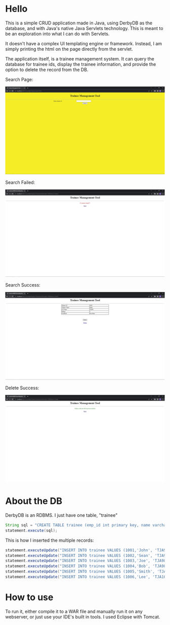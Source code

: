 # Hello

This is a simple CRUD application made in Java, using DerbyDB as the database, and with Java's native Java Servlets technology. This is meant to be an exploration into what I can do with Servlets.

It doesn't have a complex UI templating engine or framework. Instead, I am simply printing the html on the page directly from the servlet.

The application itself, is a trainee management system. It can query the database for trainee ids, display the trainee information, and provide the option to delete the record from the DB.

Search Page:

![SearchPage](./images/SearchPage.JPG)

Search Failed:

![SearchFailed](./images/SearchFailed.JPG)

Search Success:

![SearchSuccess](./images/SearchSuccess.JPG)

Delete Success:

![DeleteSuccess](./images/DeleteSuccess.JPG)

# About the DB

DerbyDB is an RDBMS. I just have one table, "trainee"

```Java
String sql = "CREATE TABLE trainee (emp_id int primary key, name varchar(100), lg_name varchar(10), rating int, feedback varchar(50))";
statement.execute(sql);
```

This is how I inserted the multiple records:

```Java
statement.executeUpdate("INSERT INTO trainee VALUES (1001,'John', 'TJA98', 5, 'Excellent')");
statement.executeUpdate("INSERT INTO trainee VALUES (1002,'Sean', 'TJA98', 5, 'Excellent')");
statement.executeUpdate("INSERT INTO trainee VALUES (1003,'Joe', 'TJA98', 5, 'Excellent')");
statement.executeUpdate("INSERT INTO trainee VALUES (1004,'Bob', 'TJA98', 4, 'Good')");
statement.executeUpdate("INSERT INTO trainee VALUES (1005,'Smith', 'TJA99', 4, 'Good')");
statement.executeUpdate("INSERT INTO trainee VALUES (1006,'Lee', 'TJA100', 3, 'Average')");
```

# How to use

To run it, either compile it to a WAR file and manually run it on any webserver, or just use your IDE's built in tools. I used Eclipse with Tomcat.
